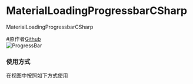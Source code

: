 # MaterialLoadingProgressbarCSharp
MaterialLoadingProgressbarCSharp

#原作者<a href="">Github</a>
<br />
<img src="https://github.com/lsjwzh/MaterialLoadingProgressBar/raw/master/screen.gif" alt="ProgressBar" style="max-width:100%;">
<br />
<h3>使用方式</h3>
<p>在视图中按照如下方式使用</p>
<pre>
    <materialloadingprogressbarcsharp.CircleProgressBar
        android:id="@+id/progress2"
        app:mlpb_progress_stoke_width="5dp"
        app:mlpb_progress_text_visibility="visible"
        android:layout_width="70dp"
        android:layout_height="70dp" />
</pre>
